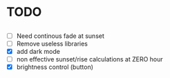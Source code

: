 # TODO 

## 
- [ ] Need continous fade at sunset
- [ ] Remove useless libraries
- [x] add dark mode  
- [ ] non effective sunset/rise calculations at ZERO hour
- [x] brightness control (button)
